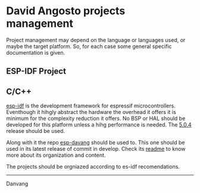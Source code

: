# David Angosto projects management

Project management may depend on the language or languages used, or maybe the target platform.
So, for each case some general specific documentation is given.

## ESP-IDF Project

## C/C++
[esp-idf](https://docs.espressif.com/projects/esp-idf/en/v5.0.4/esp32/index.html) is the development framework for espressif microcontrollers.
Eventhough it hihgly abstract the hardware the overhead it offers it is minimum for the complexity reduction it offers. No BSP or HAL should be developed for this platform unless a hihg performance is needed.
The [5.0.4](https://github.com/espressif/esp-idf/tree/v5.0.4) release should be used.

Along with it the repo [esp-davang](https://github.com/Davang/esp-davang) should be used to. This one should be used in its latest release of commit in develop.
Check its [readme](https://github.com/Davang/esp-davang/blob/develop/README.md) to know more about its organization and content.

The projects should be orgniazed according to es-idf recomendations.


---

Danvang